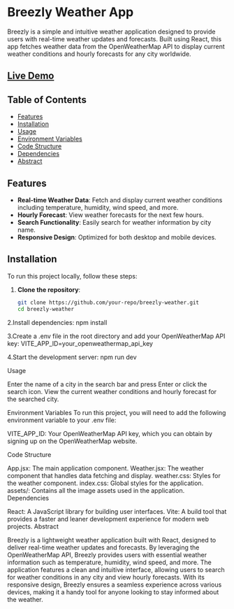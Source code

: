 # Breezly Weather App

Breezly is a simple and intuitive weather application designed to provide users with real-time weather updates and forecasts. Built using React, this app fetches weather data from the OpenWeatherMap API to display current weather conditions and hourly forecasts for any city worldwide.

## [Live Demo](https://breezly-two.vercel.app)

## Table of Contents

- [Features](#features)
- [Installation](#installation)
- [Usage](#usage)
- [Environment Variables](#environment-variables)
- [Code Structure](#code-structure)
- [Dependencies](#dependencies)
- [Abstract](#abstract)

## Features

- **Real-time Weather Data**: Fetch and display current weather conditions including temperature, humidity, wind speed, and more.
- **Hourly Forecast**: View weather forecasts for the next few hours.
- **Search Functionality**: Easily search for weather information by city name.
- **Responsive Design**: Optimized for both desktop and mobile devices.

## Installation

To run this project locally, follow these steps:

1. **Clone the repository**:

   ```bash
   git clone https://github.com/your-repo/breezly-weather.git
   cd breezly-weather
2.Install dependencies:
npm install

3.Create a .env file in the root directory and add your OpenWeatherMap API key:
VITE_APP_ID=your_openweathermap_api_key

4.Start the development server:
npm run dev

Usage

Enter the name of a city in the search bar and press Enter or click the search icon.
View the current weather conditions and hourly forecast for the searched city.

Environment Variables
To run this project, you will need to add the following environment variable to your .env file:

VITE_APP_ID: Your OpenWeatherMap API key, which you can obtain by signing up on the OpenWeatherMap website.

Code Structure

App.jsx: The main application component.
Weather.jsx: The weather component that handles data fetching and display.
weather.css: Styles for the weather component.
index.css: Global styles for the application.
assets/: Contains all the image assets used in the application.
Dependencies

React: A JavaScript library for building user interfaces.
Vite: A build tool that provides a faster and leaner development experience for modern web projects.
Abstract

Breezly is a lightweight weather application built with React, designed to deliver real-time weather updates and forecasts. By leveraging the OpenWeatherMap API, Breezly provides users with essential weather information such as temperature, humidity, wind speed, and more. The application features a clean and intuitive interface, allowing users to search for weather conditions in any city and view hourly forecasts. With its responsive design, Breezly ensures a seamless experience across various devices, making it a handy tool for anyone looking to stay informed about the weather.



